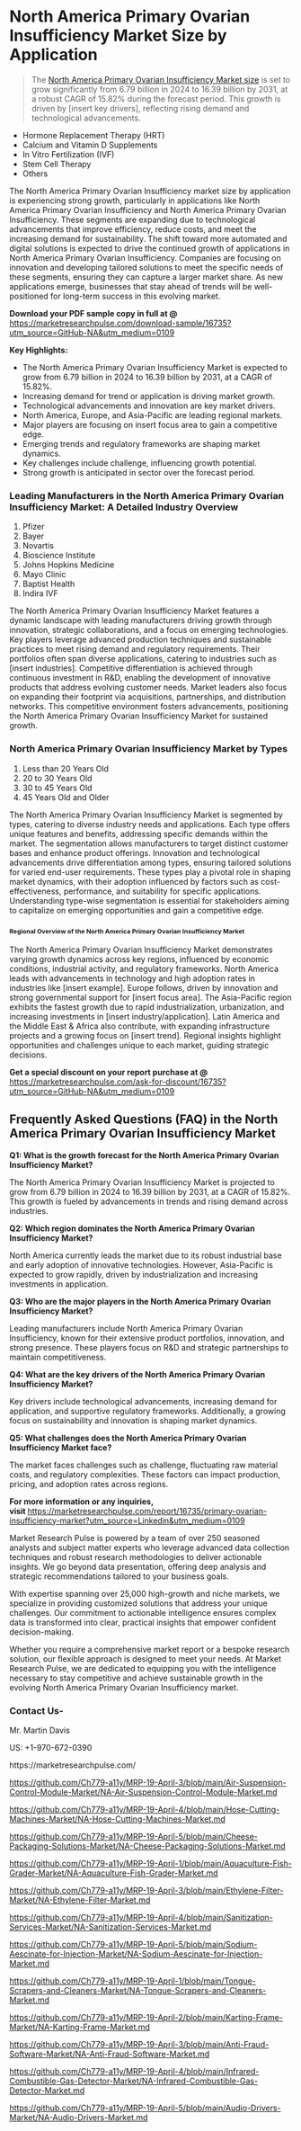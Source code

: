 <h1>North America Primary Ovarian Insufficiency Market&nbsp;Size by Application</h1><blockquote><p>The <a href="https://marketresearchpulse.com/download-sample/16735?utm_source=GitHub-NA&amp;utm_medium=0109">North America Primary Ovarian Insufficiency Market size</a> is set to grow significantly from 6.79 billion in 2024 to 16.39 billion by 2031, at a robust CAGR of 15.82% during the forecast period. This growth is driven by [insert key drivers], reflecting rising demand and technological advancements.</p></blockquote><ul><li>Hormone Replacement Therapy (HRT)<li> Calcium and Vitamin D Supplements<li> In Vitro Fertilization (IVF)<li> Stem Cell Therapy<li> Others</li></ul><p>The North America Primary Ovarian Insufficiency market size by application is experiencing strong growth, particularly in applications like North America Primary Ovarian Insufficiency and North America Primary Ovarian Insufficiency. These segments are expanding due to technological advancements that improve efficiency, reduce costs, and meet the increasing demand for sustainability. The shift toward more automated and digital solutions is expected to drive the continued growth of applications in North America Primary Ovarian Insufficiency. Companies are focusing on innovation and developing tailored solutions to meet the specific needs of these segments, ensuring they can capture a larger market share. As new applications emerge, businesses that stay ahead of trends will be well-positioned for long-term success in this evolving market.</p><p><strong>Download your PDF sample copy in full at @ </strong><a href="https://marketresearchpulse.com/download-sample/16735?utm_source=GitHub-NA&amp;utm_medium=0109">https://marketresearchpulse.com/download-sample/16735?utm_source=GitHub-NA&amp;utm_medium=0109</a></p><p><strong>Key Highlights: </strong></p><ul><li>The North America Primary Ovarian Insufficiency Market is expected to grow from 6.79 billion in 2024 to 16.39 billion by 2031, at a CAGR of 15.82%.</li><li>Increasing demand for trend or application is driving market growth.</li><li>Technological advancements and innovation are key market drivers.</li><li>North America, Europe, and Asia-Pacific are leading regional markets.</li><li>Major players are focusing on insert focus area to gain a competitive edge.</li><li>Emerging trends and regulatory frameworks are shaping market dynamics.</li><li>Key challenges include challenge, influencing growth potential.</li><li>Strong growth is anticipated in sector over the forecast period.</li></ul><h3>Leading Manufacturers in the North America Primary Ovarian Insufficiency Market: A Detailed Industry Overview</h3><ol><li>Pfizer</li><li>Bayer</li><li>Novartis</li><li>Bioscience Institute</li><li>Johns Hopkins Medicine</li><li>Mayo Clinic</li><li>Baptist Health</li><li>Indira IVF</li></ol><div class="flex max-w-full flex-col flex-grow"><div class="min-h-8 text-message flex w-full flex-col items-end gap-2 whitespace-normal break-words [.text-message+&amp;]:mt-5" dir="auto" data-message-author-role="assistant" data-message-id="fd8432e4-4910-450d-b182-61b7bfb0a01f" data-message-model-slug="gpt-4o"><div class="flex w-full flex-col gap-1 empty:hidden first:pt-[3px]"><div class="markdown prose w-full break-words dark:prose-invert light"><p>The North America Primary Ovarian Insufficiency Market features a dynamic landscape with leading manufacturers driving growth through innovation, strategic collaborations, and a focus on emerging technologies. Key players leverage advanced production techniques and sustainable practices to meet rising demand and regulatory requirements. Their portfolios often span diverse applications, catering to industries such as [insert industries]. Competitive differentiation is achieved through continuous investment in R&amp;D, enabling the development of innovative products that address evolving customer needs. Market leaders also focus on expanding their footprint via acquisitions, partnerships, and distribution networks. This competitive environment fosters advancements, positioning the North America Primary Ovarian Insufficiency Market for sustained growth.</p></div></div></div></div><h3>North America Primary Ovarian Insufficiency Market by Types</h3><ol><li>Less than 20 Years Old<li> 20 to 30 Years Old<li> 30 to 45 Years Old<li> 45 Years Old and Older</li></ol><div class="flex max-w-full flex-col flex-grow"><div class="min-h-8 text-message flex w-full flex-col items-end gap-2 whitespace-normal break-words [.text-message+&amp;]:mt-5" dir="auto" data-message-author-role="assistant" data-message-id="084470be-0bb7-4664-bddf-5156b4f41249" data-message-model-slug="gpt-4o-mini"><div class="flex w-full flex-col gap-1 empty:hidden first:pt-[3px]"><div class="markdown prose w-full break-words dark:prose-invert light"><p>The North America Primary Ovarian Insufficiency Market is segmented by types, catering to diverse industry needs and applications. Each type offers unique features and benefits, addressing specific demands within the market. The segmentation allows manufacturers to target distinct customer bases and enhance product offerings. Innovation and technological advancements drive differentiation among types, ensuring tailored solutions for varied end-user requirements. These types play a pivotal role in shaping market dynamics, with their adoption influenced by factors such as cost-effectiveness, performance, and suitability for specific applications. Understanding type-wise segmentation is essential for stakeholders aiming to capitalize on emerging opportunities and gain a competitive edge.</p></div></div></div></div><h3><span style="font-size: 11px;">Regional Overview of the North America Primary Ovarian Insufficiency Market</span></h3><div class="flex max-w-full flex-col flex-grow"><div class="min-h-8 text-message flex w-full flex-col items-end gap-2 whitespace-normal break-words [.text-message+&amp;]:mt-5" dir="auto" data-message-author-role="assistant" data-message-id="e9038762-ce64-4e30-91c9-9bd413514231" data-message-model-slug="gpt-4o-mini"><div class="flex w-full flex-col gap-1 empty:hidden first:pt-[3px]"><div class="markdown prose w-full break-words dark:prose-invert light"><p>The North America Primary Ovarian Insufficiency Market demonstrates varying growth dynamics across key regions, influenced by economic conditions, industrial activity, and regulatory frameworks. North America leads with advancements in technology and high adoption rates in industries like [insert example]. Europe follows, driven by innovation and strong governmental support for [insert focus area]. The Asia-Pacific region exhibits the fastest growth due to rapid industrialization, urbanization, and increasing investments in [insert industry/application]. Latin America and the Middle East &amp; Africa also contribute, with expanding infrastructure projects and a growing focus on [insert trend]. Regional insights highlight opportunities and challenges unique to each market, guiding strategic decisions.</p></div></div></div></div><p><strong>Get a special discount on your report purchase at @ </strong><a href="https://marketresearchpulse.com/ask-for-discount/16735?utm_source=GitHub-NA&amp;utm_medium=0109">https://marketresearchpulse.com/ask-for-discount/16735?utm_source=GitHub-NA&amp;utm_medium=0109</a></p><h2>Frequently Asked Questions (FAQ) in the North America Primary Ovarian Insufficiency Market</h2><p><strong>Q1: What is the growth forecast for the North America Primary Ovarian Insufficiency Market?</strong></p><p>The North America Primary Ovarian Insufficiency Market is projected to grow from 6.79 billion in 2024 to 16.39 billion by 2031, at a CAGR of 15.82%. This growth is fueled by advancements in trends and rising demand across industries.</p><p><strong>Q2: Which region dominates the North America Primary Ovarian Insufficiency Market?</strong></p><p>North America currently leads the market due to its robust industrial base and early adoption of innovative technologies. However, Asia-Pacific is expected to grow rapidly, driven by industrialization and increasing investments in application.</p><p><strong>Q3: Who are the major players in the North America Primary Ovarian Insufficiency Market?</strong></p><p>Leading manufacturers include North America Primary Ovarian Insufficiency, known for their extensive product portfolios, innovation, and strong presence. These players focus on R&amp;D and strategic partnerships to maintain competitiveness.</p><p><strong>Q4: What are the key drivers of the North America Primary Ovarian Insufficiency Market?</strong></p><p>Key drivers include technological advancements, increasing demand for application, and supportive regulatory frameworks. Additionally, a growing focus on sustainability and innovation is shaping market dynamics.</p><p><strong>Q5: What challenges does the North America Primary Ovarian Insufficiency Market face?</strong></p><p>The market faces challenges such as challenge, fluctuating raw material costs, and regulatory complexities. These factors can impact production, pricing, and adoption rates across regions.</p><p><strong>For more information or any inquiries, visit&nbsp;</strong><a href="https://marketresearchpulse.com/report/16735/primary-ovarian-insufficiency-market?utm_source=Linkedin&utm_medium=0109">https://marketresearchpulse.com/report/16735/primary-ovarian-insufficiency-market?utm_source=Linkedin&utm_medium=0109</a></p><p>Market Research Pulse is powered by a team of over 250 seasoned analysts and subject matter experts who leverage advanced data collection techniques and robust research methodologies to deliver actionable insights. We go beyond data presentation, offering deep analysis and strategic recommendations tailored to your business goals.</p><p>With expertise spanning over 25,000 high-growth and niche markets, we specialize in providing customized solutions that address your unique challenges. Our commitment to actionable intelligence ensures complex data is transformed into clear, practical insights that empower confident decision-making.</p><p>Whether you require a comprehensive market report or a bespoke research solution, our flexible approach is designed to meet your needs. At Market Research Pulse, we are dedicated to equipping you with the intelligence necessary to stay competitive and achieve sustainable growth in the evolving North America Primary Ovarian Insufficiency market.</p><h3><strong>Contact Us-</strong></h3><p>Mr. Martin Davis</p><p>US: +1-970-672-0390</p><p>https://marketresearchpulse.com/</p><p><a href="https://github.com/Ch779-a11y/MRP-19-April-3/blob/main/Air-Suspension-Control-Module-Market/NA-Air-Suspension-Control-Module-Market.md">https://github.com/Ch779-a11y/MRP-19-April-3/blob/main/Air-Suspension-Control-Module-Market/NA-Air-Suspension-Control-Module-Market.md</a></p><p><a href="https://github.com/Ch779-a11y/MRP-19-April-4/blob/main/Hose-Cutting-Machines-Market/NA-Hose-Cutting-Machines-Market.md">https://github.com/Ch779-a11y/MRP-19-April-4/blob/main/Hose-Cutting-Machines-Market/NA-Hose-Cutting-Machines-Market.md</a></p><p><a href="https://github.com/Ch779-a11y/MRP-19-April-5/blob/main/Cheese-Packaging-Solutions-Market/NA-Cheese-Packaging-Solutions-Market.md">https://github.com/Ch779-a11y/MRP-19-April-5/blob/main/Cheese-Packaging-Solutions-Market/NA-Cheese-Packaging-Solutions-Market.md</a></p><p><a href="https://github.com/Ch779-a11y/MRP-19-April-1/blob/main/Aquaculture-Fish-Grader-Market/NA-Aquaculture-Fish-Grader-Market.md">https://github.com/Ch779-a11y/MRP-19-April-1/blob/main/Aquaculture-Fish-Grader-Market/NA-Aquaculture-Fish-Grader-Market.md</a></p><p><a href="https://github.com/Ch779-a11y/MRP-19-April-3/blob/main/Ethylene-Filter-Market/NA-Ethylene-Filter-Market.md">https://github.com/Ch779-a11y/MRP-19-April-3/blob/main/Ethylene-Filter-Market/NA-Ethylene-Filter-Market.md</a></p><p><a href="https://github.com/Ch779-a11y/MRP-19-April-4/blob/main/Sanitization-Services-Market/NA-Sanitization-Services-Market.md">https://github.com/Ch779-a11y/MRP-19-April-4/blob/main/Sanitization-Services-Market/NA-Sanitization-Services-Market.md</a></p><p><a href="https://github.com/Ch779-a11y/MRP-19-April-5/blob/main/Sodium-Aescinate-for-Injection-Market/NA-Sodium-Aescinate-for-Injection-Market.md">https://github.com/Ch779-a11y/MRP-19-April-5/blob/main/Sodium-Aescinate-for-Injection-Market/NA-Sodium-Aescinate-for-Injection-Market.md</a></p><p><a href="https://github.com/Ch779-a11y/MRP-19-April-1/blob/main/Tongue-Scrapers-and-Cleaners-Market/NA-Tongue-Scrapers-and-Cleaners-Market.md">https://github.com/Ch779-a11y/MRP-19-April-1/blob/main/Tongue-Scrapers-and-Cleaners-Market/NA-Tongue-Scrapers-and-Cleaners-Market.md</a></p><p><a href="https://github.com/Ch779-a11y/MRP-19-April-2/blob/main/Karting-Frame-Market/NA-Karting-Frame-Market.md">https://github.com/Ch779-a11y/MRP-19-April-2/blob/main/Karting-Frame-Market/NA-Karting-Frame-Market.md</a></p><p><a href="https://github.com/Ch779-a11y/MRP-19-April-3/blob/main/Anti-Fraud-Software-Market/NA-Anti-Fraud-Software-Market.md">https://github.com/Ch779-a11y/MRP-19-April-3/blob/main/Anti-Fraud-Software-Market/NA-Anti-Fraud-Software-Market.md</a></p><p><a href="https://github.com/Ch779-a11y/MRP-19-April-4/blob/main/Infrared-Combustible-Gas-Detector-Market/NA-Infrared-Combustible-Gas-Detector-Market.md">https://github.com/Ch779-a11y/MRP-19-April-4/blob/main/Infrared-Combustible-Gas-Detector-Market/NA-Infrared-Combustible-Gas-Detector-Market.md</a></p><p><a href="https://github.com/Ch779-a11y/MRP-19-April-5/blob/main/Audio-Drivers-Market/NA-Audio-Drivers-Market.md">https://github.com/Ch779-a11y/MRP-19-April-5/blob/main/Audio-Drivers-Market/NA-Audio-Drivers-Market.md</a></p>
